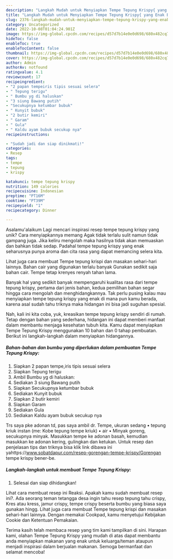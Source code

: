 ```yaml
---
description: "Langkah Mudah untuk Menyiapkan Tempe Tepung Krispy{ yang Enak Banget"
title: "Langkah Mudah untuk Menyiapkan Tempe Tepung Krispy{ yang Enak Banget"
slug: 2376-langkah-mudah-untuk-menyiapkan-tempe-tepung-krispy-yang-enak-banget
category: Uncategorized
date: 2022-10-08T01:04:24.901Z
image: https://img-global.cpcdn.com/recipes/d57d7b14e0e0d698/680x482cq70/tempe-tepung-krispy-foto-resep-utama.jpg
hideToc: false
enableToc: true
enableTocContent: false
thumbnail: https://img-global.cpcdn.com/recipes/d57d7b14e0e0d698/680x482cq70/tempe-tepung-krispy-foto-resep-utama.jpg
cover: https://img-global.cpcdn.com/recipes/d57d7b14e0e0d698/680x482cq70/tempe-tepung-krispy-foto-resep-utama.jpg
author: Admin
authorAv: notfound
ratingvalue: 4.1
reviewcount: 17
recipeingredient:
- "2 papan tempeiris tipis sesuai selera"
- " Tepung terigu"
- " Bumbu yg di haluskan"
- "3 siung Bawang putih"
- "Secukupnya ketumbar bubuk"
- " Kunyit bubuk"
- "2 butir kemiri"
- " Garam"
- " Gula"
- " Kaldu ayam bubuk secukup nya"
recipeinstructions:

- "Sudah jadi dan siap dinikmati!"
categories:
- Resep
tags:
- tempe
- tepung
- krispy

katakunci: tempe tepung krispy 
nutrition: 149 calories
recipecuisine: Indonesian
preptime: "PT16M"
cooktime: "PT39M"
recipeyield: "1"
recipecategory: Dinner

---
```



Asalamu'alaikum Lagi mencari inspirasi resep tempe tepung krispy yang unik? Cara menyiapkannya memang Agak tidak terlalu sulit namun tidak gampang juga. Jika keliru mengolah maka hasilnya tidak akan memuaskan dan bahkan tidak sedap. Padahal tempe tepung krispy yang enak seharusnya punya aroma dan cita rasa yang dapat memancing selera kita.


Lihat juga cara membuat Tempe tepung krispi dan masakan sehari-hari lainnya. Bahan cair yang digunakan terlalu banyak Gunakan sedikit saja bahan cair. Tempe tetap krenyes renyah tahan lama.

Banyak hal yang sedikit banyak mempengaruhi kualitas rasa dari tempe tepung krispy, pertama dari jenis bahan, kedua pemilihan bahan segar hingga cara mengolah dan menghidangkannya. Tak perlu pusing kalau mau menyiapkan tempe tepung krispy yang enak di mana pun kamu berada, karena asal sudah tahu triknya maka hidangan ini bisa jadi suguhan spesial.


Nah, kali ini kita coba, yuk, kreasikan tempe tepung krispy sendiri di rumah. Tetap dengan bahan yang sederhana, hidangan ini dapat memberi manfaat dalam membantu menjaga kesehatan tubuh kita. Kamu dapat menyiapkan Tempe Tepung Krispy menggunakan 10 bahan dan 0 tahap pembuatan. Berikut ini langkah-langkah dalam menyiapkan hidangannya.

<!--inarticleads1-->

##### Bahan-bahan dan bumbu yang diperlukan dalam pembuatan Tempe Tepung Krispy:

1. Siapkan 2 papan tempe,iris tipis sesuai selera
1. Siapkan  Tepung terigu
1. Ambil  Bumbu yg di haluskan:
1. Sediakan 3 siung Bawang putih
1. Siapkan Secukupnya ketumbar bubuk
1. Sediakan  Kunyit bubuk
1. Siapkan 2 butir kemiri
1. Siapkan  Garam
1. Sediakan  Gula
1. Sediakan  Kaldu ayam bubuk secukup nya


Trs saya pke adonan td, pas saya ambil dr. Tempe, ukuran sedang • tepung kriuk instan (me: Kobe tepung tempe kriuk) • air • Minyak goreng, secukupnya minyak. Masukkan tempe ke adonan basah, kemudian masukkan ke adonan kering, gulingkan dan ketukan. Untuk resep dan penjelasan tips dan triknya bisa klik link dibawa ini yahttps://www.sobatdapur.com/resep-gorengan-tempe-krispy/Gorengan tempe krispy bener-be. 

<!--inarticleads2-->

##### Langkah-langkah untuk membuat Tempe Tepung Krispy:


1. Selesai dan siap dihidangkan!

Lihat cara membuat resep ini Reaksi. Apakah kamu sudah membuat resep ini?. Ada seorang teman tetangga desa ingin tahu resep tepung tahu crispy, Kres atau kress, jamur crispy, tempe crispy beserta bumbu yang biasa saya gunakan hingg. Lihat juga cara membuat Tempe tepung krispi dan masakan sehari-hari lainnya. Dengan memakai Cookpad, kamu menyetujui Kebijakan Cookie dan Ketentuan Pemakaian. 

Terima kasih telah membaca resep yang tim kami tampilkan di sini. Harapan kami, olahan Tempe Tepung Krispy yang mudah di atas dapat membantu anda menyiapkan makanan yang enak untuk keluarga/teman ataupun menjadi inspirasi dalam berjualan makanan. Semoga bermanfaat dan selamat mencoba!
